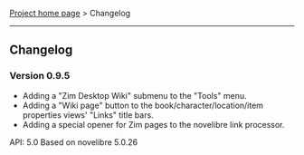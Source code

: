 [Project home page](../) > Changelog

------------------------------------------------------------------------

## Changelog


### Version 0.9.5

- Adding a "Zim Desktop Wiki" submenu to the "Tools" menu. 
- Adding a "Wiki page" button to the book/character/location/item properties views' "Links" title bars.
- Adding a special opener for Zim pages to the novelibre link processor.

API: 5.0
Based on novelibre 5.0.26
